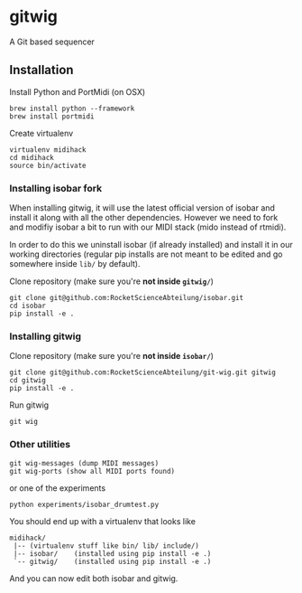 # gitwig

A Git based sequencer


## Installation

Install Python and PortMidi (on OSX)

    brew install python --framework
    brew install portmidi

Create virtualenv

    virtualenv midihack
    cd midihack
    source bin/activate


### Installing isobar fork

When installing gitwig, it will use the latest official version of isobar and
install it along with all the other dependencies. However we need to fork and
modifiy isobar a bit to run with our MIDI stack (mido instead of rtmidi).

In order to do this we uninstall isobar (if already installed) and install
it in our working directories (regular pip installs are not meant to be edited
and go somewhere inside `lib/` by default).

Clone repository (make sure you're **not inside `gitwig/`**)

    git clone git@github.com:RocketScienceAbteilung/isobar.git
    cd isobar
    pip install -e .


### Installing gitwig

Clone repository (make sure you're **not inside `isobar/`**)

    git clone git@github.com:RocketScienceAbteilung/git-wig.git gitwig
    cd gitwig
    pip install -e .

Run gitwig

    git wig

### Other utilities

    git wig-messages (dump MIDI messages)
    git wig-ports (show all MIDI ports found)

or one of the experiments

    python experiments/isobar_drumtest.py

You should end up with a virtualenv that looks like

    midihack/
     |-- (virtualenv stuff like bin/ lib/ include/)
     |-- isobar/    (installed using pip install -e .)
     `-- gitwig/    (installed using pip install -e .)

And you can now edit both isobar and gitwig.
